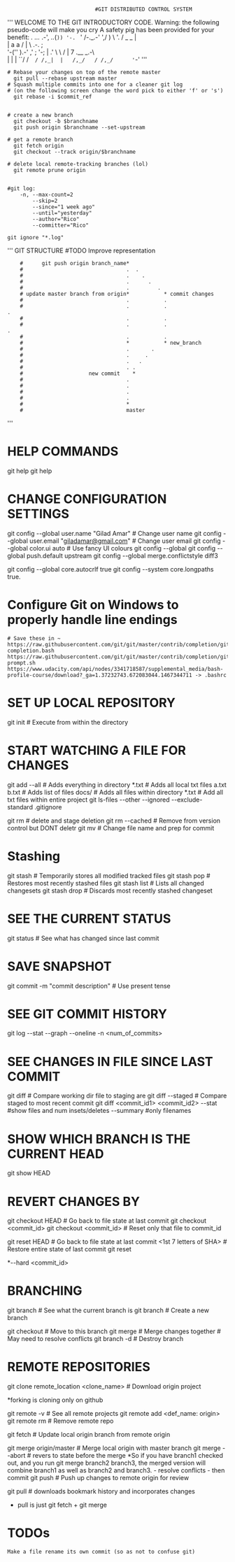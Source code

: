                                 #GIT DISTRIBUTED CONTROL SYSTEM
'''
    WELCOME TO THE GIT INTRODUCTORY CODE.
    Warning: the following pseudo-code will make you cry
    A safety pig has been provided for your benefit:
 _._ _..._ .-',     _.._(`))
'-. `     '  /-._.-'    ',/
   )         \            '.
  / _    _    |             \
 |  a    a    /              |
 \   .-.                     ;  
  '-('' ).-'       ,'       ;
     '-;           |      .'
        \           \    /
        | 7  .__  _.-\   \
        | |  |  ``/  /`  /
       /,_|  |   /,_/   /
          /,_/      '`-'
'''


    # Rebase your changes on top of the remote master
      git pull --rebase upstream master
    # Squash multiple commits into one for a cleaner git log
    # (on the following screen change the word pick to either 'f' or 's')
      git rebase -i $commit_ref


    # create a new branch
      git checkout -b $branchname
      git push origin $branchname --set-upstream

    # get a remote branch
      git fetch origin
      git checkout --track origin/$branchname

    # delete local remote-tracking branches (lol)
      git remote prune origin


    #git log:
        -n, --max-count=2
            --skip=2
            --since="1 week ago"
            --until="yesterday"
            --author="Rico"
            --committer="Rico"

    git ignore "*.log"
''' GIT STRUCTURE #TODO Improve representation
                                            
                                            

        #      git push origin branch_name*          
        #                                 .  .       
        #                                 .    .
        #                                 .      .
        #                                 .         .  
        # update master branch from origin*           * commit changes
        #                                 .           .
        #                                 .           .                                                       .
        #                                 .           .                                            
        #                                 .           .                                                       .
        #                                 .           .
        #                                 *           * new_branch
        #                                 .       .
        #                                 .     .
        #                                 .   .  
        #                                 . .
        #                     new commit    *
        #                                 .
        #                                 .
        #                                 .
        #                                 .
        #                                 *
        #                                 master
'''
# HELP COMMANDS
git help
git help <command>


# CHANGE CONFIGURATION SETTINGS
git config --global user.name "Gilad Amar"                 # Change user name
git config --global user.email "giladamar@gmail.com"    # Change user email
git config --global color.ui auto                        # Use fancy UI colours
git config --global <cmd to open def editor>
git config --global push.default upstream
git config --global merge.conflictstyle diff3

git config --global core.autocrlf true
git config --system core.longpaths true.

# Configure Git on Windows to properly handle line endings
    # Save these in ~
    https://raw.githubusercontent.com/git/git/master/contrib/completion/git-completion.bash
    https://raw.githubusercontent.com/git/git/master/contrib/completion/git-prompt.sh
    https://www.udacity.com/api/nodes/3341718587/supplemental_media/bash-profile-course/download?_ga=1.37232743.672083044.1467344711 -> .bashrc

# SET UP LOCAL REPOSITORY
git init    # Execute from within the directory


# START WATCHING A FILE FOR CHANGES
git add --all       # Adds everything in directory
        *.txt       # Adds all local txt files
        a.txt b.txt # Adds list of files
        docs/       # Adds all files within directory
        *.txt       # Add all txt files within entire project
git ls-files
    --other
    --ignored
    --exclude-standard
.gitignore

git rm          # delete and stage deletion
git rm --cached # Remove from version control but DONT deletr
git mv          # Change file name and prep for commit

# Stashing
git stash       # Temporarily stores all modified tracked files
git stash pop   # Restores most recently stashed files
git stash list  # Lists all changed changesets
git stash drop  # Discards most recently stashed changeset

# SEE THE CURRENT STATUS
git status             # See what has changed since last commit


# SAVE SNAPSHOT
git commit -m "commit description" # Use present tense


# SEE GIT COMMIT HISTORY
git log 
    --stat 
    --graph
    --oneline
    -n <num_of_commits>


# SEE CHANGES IN FILE SINCE LAST COMMIT
git diff <filename>                 # Compare working dir file to staging are
git diff --staged                   # Compare staged to most recent commit
git diff <commit_id1> <commit_id2>
    --stat      #show files and num insets/deletes
    --summary   #only filenames


# SHOW WHICH BRANCH IS THE CURRENT HEAD
git show HEAD


# REVERT CHANGES BY 
git checkout HEAD <file name>       # Go back to file state at last commit 
git checkout <commit_id>
git checkout <commit_id> <filename> # Reset only that file to commit_id

git reset HEAD <filename>           # Go back to file state at last commit 
            <1st 7 letters of SHA>  # Restore entire state of last commit
git reset <filename>

*--hard <commit_id>


# BRANCHING
git branch                                              # See what the current branch is
git branch <new branch name>                            # Create a new branch

git checkout <branch name>                              # Move to this branch
<run on recipient branch> git merge <changed branch>    # Merge changes together
                                                        # May need to resolve conflicts
git branch -d <branch name>                             # Destroy branch 


# REMOTE REPOSITORIES
git clone remote_location <clone_name>  # Download origin project

*forking is cloning only on github

git remote -v                           # See all remote projects
git remote add <def_name: origin> <url>
git remote rm <name>                    # Remove remote repo

git fetch <remote name>                 # Update local origin branch from remote origin

git merge origin/master                 # Merge local origin with master branch
git merge --abort                       # revers to state before the merge
*So if you have branch1 checked out, and you run git merge branch2 branch3, the merged version will combine branch1 as well as branch2 and branch3.
        - resolve conflicts
        - then commit
git push  <remote name> <local branch_name> # Push up changes to remote origin for review

git pull  <remote> <branch>                 # downloads bookmark history and incorporates changes
* pull is just git fetch + git merge




# TODOs
    Make a file rename its own commit (so as not to confuse git)
